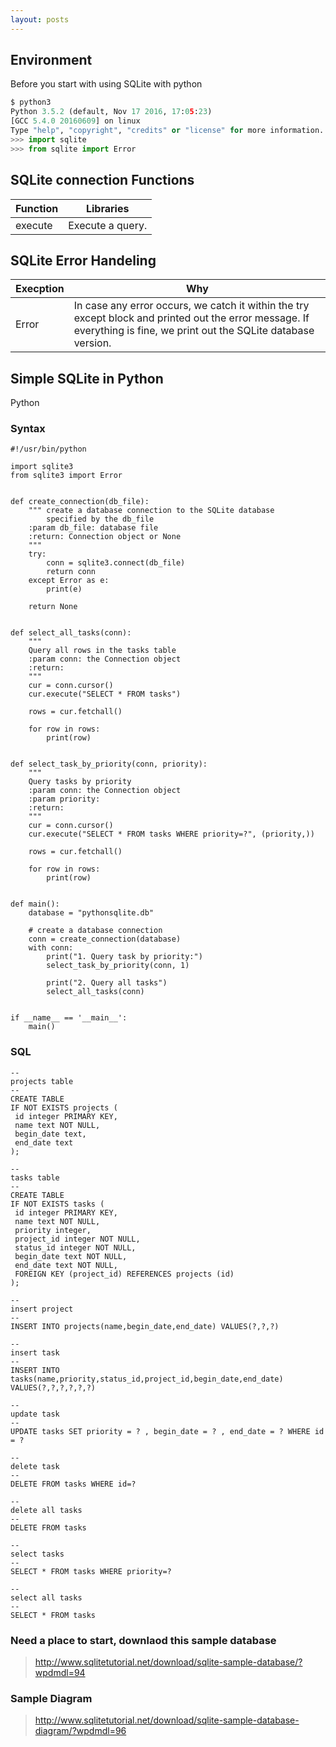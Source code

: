 ```yaml
---
layout: posts
---
```


## Environment

Before you start with using SQLite with python

```python
$ python3
Python 3.5.2 (default, Nov 17 2016, 17:05:23)
[GCC 5.4.0 20160609] on linux
Type "help", "copyright", "credits" or "license" for more information.
>>> import sqlite
>>> from sqlite import Error
```

## SQLite connection Functions 

| Function | Libraries |
|---|---|
| execute | Execute a query. |

## SQLite Error Handeling

| Execption | Why |
|---|---|
| Error | In case any error occurs, we catch it within the try except block and printed out the error message. If everything is fine, we print out the SQLite database version. |

## Simple SQLite in Python

Python 

### Syntax

```python3
#!/usr/bin/python

import sqlite3
from sqlite3 import Error


def create_connection(db_file):
    """ create a database connection to the SQLite database
        specified by the db_file
    :param db_file: database file
    :return: Connection object or None
    """
    try:
        conn = sqlite3.connect(db_file)
        return conn
    except Error as e:
        print(e)

    return None


def select_all_tasks(conn):
    """
    Query all rows in the tasks table
    :param conn: the Connection object
    :return:
    """
    cur = conn.cursor()
    cur.execute("SELECT * FROM tasks")

    rows = cur.fetchall()

    for row in rows:
        print(row)


def select_task_by_priority(conn, priority):
    """
    Query tasks by priority
    :param conn: the Connection object
    :param priority:
    :return:
    """
    cur = conn.cursor()
    cur.execute("SELECT * FROM tasks WHERE priority=?", (priority,))

    rows = cur.fetchall()

    for row in rows:
        print(row)


def main():
    database = "pythonsqlite.db"

    # create a database connection
    conn = create_connection(database)
    with conn:
        print("1. Query task by priority:")
        select_task_by_priority(conn, 1)

        print("2. Query all tasks")
        select_all_tasks(conn)


if __name__ == '__main__':
    main()
```

### SQL 

```
--
projects table
--
CREATE TABLE
IF NOT EXISTS projects (
 id integer PRIMARY KEY,
 name text NOT NULL,
 begin_date text,
 end_date text
);

--
tasks table
--
CREATE TABLE
IF NOT EXISTS tasks (
 id integer PRIMARY KEY,
 name text NOT NULL,
 priority integer,
 project_id integer NOT NULL,
 status_id integer NOT NULL,
 begin_date text NOT NULL,
 end_date text NOT NULL,
 FOREIGN KEY (project_id) REFERENCES projects (id)
);

--
insert project
--
INSERT INTO projects(name,begin_date,end_date) VALUES(?,?,?)

--
insert task
--
INSERT INTO tasks(name,priority,status_id,project_id,begin_date,end_date) VALUES(?,?,?,?,?,?)

--
update task
--
UPDATE tasks SET priority = ? , begin_date = ? , end_date = ? WHERE id = ?

--
delete task
--
DELETE FROM tasks WHERE id=?

--
delete all tasks
--
DELETE FROM tasks

--
select tasks
--
SELECT * FROM tasks WHERE priority=?

--
select all tasks
--
SELECT * FROM tasks
```

### Need a place to start, downlaod this sample database

> http://www.sqlitetutorial.net/download/sqlite-sample-database/?wpdmdl=94

### Sample Diagram

> http://www.sqlitetutorial.net/download/sqlite-sample-database-diagram/?wpdmdl=96
